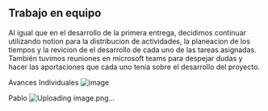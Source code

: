 ## Trabajo en equipo
Al igual que en el desarrollo de la primera entrega, decidimos continuar utilizando notion para la distribucion de actividades, la planeacion de los tiempos y la revicion de el desarrollo de cada uno de las tareas asignadas. También tuvimos reuniones en microsoft teams para despejar dudas y hacer las aportaciones que cada uno tenía sobre el desarrollo del proyecto.

Avances Individuales
![image](https://user-images.githubusercontent.com/90399267/142078482-2d80298e-eddc-4d60-b220-462ac69de41c.png)

Pablo
![Uploading image.png…]()



